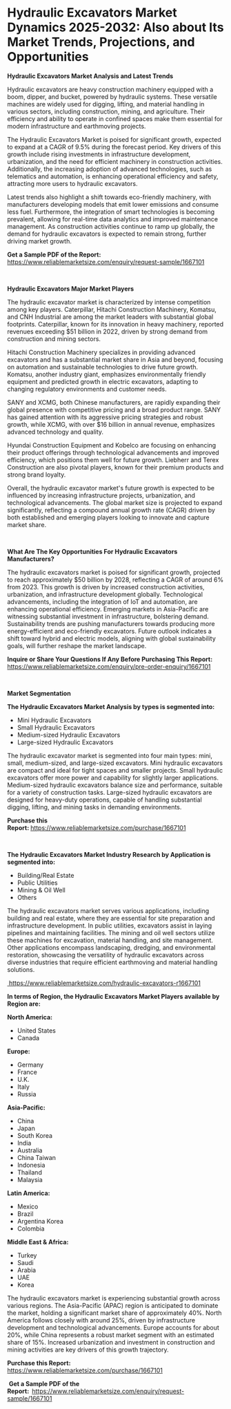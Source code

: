 <p><h1>Hydraulic Excavators Market Dynamics 2025-2032: Also about Its Market Trends, Projections, and Opportunities</h1></p><p><strong>Hydraulic Excavators Market Analysis and Latest Trends</strong></p>
<p><p>Hydraulic excavators are heavy construction machinery equipped with a boom, dipper, and bucket, powered by hydraulic systems. These versatile machines are widely used for digging, lifting, and material handling in various sectors, including construction, mining, and agriculture. Their efficiency and ability to operate in confined spaces make them essential for modern infrastructure and earthmoving projects.</p><p>The Hydraulic Excavators Market is poised for significant growth, expected to expand at a CAGR of 9.5% during the forecast period. Key drivers of this growth include rising investments in infrastructure development, urbanization, and the need for efficient machinery in construction activities. Additionally, the increasing adoption of advanced technologies, such as telematics and automation, is enhancing operational efficiency and safety, attracting more users to hydraulic excavators.</p><p>Latest trends also highlight a shift towards eco-friendly machinery, with manufacturers developing models that emit lower emissions and consume less fuel. Furthermore, the integration of smart technologies is becoming prevalent, allowing for real-time data analytics and improved maintenance management. As construction activities continue to ramp up globally, the demand for hydraulic excavators is expected to remain strong, further driving market growth.</p></p>
<p><strong>Get a Sample PDF of the Report:&nbsp;</strong> <a href="https://www.reliablemarketsize.com/enquiry/request-sample/1667101?utm_campaign=1932&utm_medium=2&utm_source=Github&utm_content=ia&utm_term=17042025&utm_id=hydraulic-excavators">https://www.reliablemarketsize.com/enquiry/request-sample/1667101</a></p>
<p>&nbsp;</p>
<p><strong>Hydraulic Excavators Major Market Players</strong></p>
<p><p>The hydraulic excavator market is characterized by intense competition among key players. Caterpillar, Hitachi Construction Machinery, Komatsu, and CNH Industrial are among the market leaders with substantial global footprints. Caterpillar, known for its innovation in heavy machinery, reported revenues exceeding $51 billion in 2022, driven by strong demand from construction and mining sectors.</p><p>Hitachi Construction Machinery specializes in providing advanced excavators and has a substantial market share in Asia and beyond, focusing on automation and sustainable technologies to drive future growth. Komatsu, another industry giant, emphasizes environmentally friendly equipment and predicted growth in electric excavators, adapting to changing regulatory environments and customer needs.</p><p>SANY and XCMG, both Chinese manufacturers, are rapidly expanding their global presence with competitive pricing and a broad product range. SANY has gained attention with its aggressive pricing strategies and robust growth, while XCMG, with over $16 billion in annual revenue, emphasizes advanced technology and quality.</p><p>Hyundai Construction Equipment and Kobelco are focusing on enhancing their product offerings through technological advancements and improved efficiency, which positions them well for future growth. Liebherr and Terex Construction are also pivotal players, known for their premium products and strong brand loyalty.</p><p>Overall, the hydraulic excavator market's future growth is expected to be influenced by increasing infrastructure projects, urbanization, and technological advancements. The global market size is projected to expand significantly, reflecting a compound annual growth rate (CAGR) driven by both established and emerging players looking to innovate and capture market share.</p></p>
<p>&nbsp;</p>
<p><strong>What Are The Key Opportunities For Hydraulic Excavators Manufacturers?</strong></p>
<p><p>The hydraulic excavators market is poised for significant growth, projected to reach approximately $50 billion by 2028, reflecting a CAGR of around 6% from 2023. This growth is driven by increased construction activities, urbanization, and infrastructure development globally. Technological advancements, including the integration of IoT and automation, are enhancing operational efficiency. Emerging markets in Asia-Pacific are witnessing substantial investment in infrastructure, bolstering demand. Sustainability trends are pushing manufacturers towards producing more energy-efficient and eco-friendly excavators. Future outlook indicates a shift toward hybrid and electric models, aligning with global sustainability goals, will further reshape the market landscape.</p></p>
<p><strong>Inquire or Share Your Questions If Any Before Purchasing This Report:</strong> <a href="https://www.reliablemarketsize.com/enquiry/pre-order-enquiry/1667101?utm_campaign=1932&utm_medium=2&utm_source=Github&utm_content=ia&utm_term=17042025&utm_id=hydraulic-excavators">https://www.reliablemarketsize.com/enquiry/pre-order-enquiry/1667101</a></p>
<p>&nbsp;</p>
<p><strong>Market Segmentation</strong></p>
<p><strong>The Hydraulic Excavators Market Analysis by types is segmented into:</strong></p>
<p><ul><li>Mini Hydraulic Excavators</li><li>Small Hydraulic Excavators</li><li>Medium-sized Hydraulic Excavators</li><li>Large-sized Hydraulic Excavators</li></ul></p>
<p><p>The hydraulic excavator market is segmented into four main types: mini, small, medium-sized, and large-sized excavators. Mini hydraulic excavators are compact and ideal for tight spaces and smaller projects. Small hydraulic excavators offer more power and capability for slightly larger applications. Medium-sized hydraulic excavators balance size and performance, suitable for a variety of construction tasks. Large-sized hydraulic excavators are designed for heavy-duty operations, capable of handling substantial digging, lifting, and mining tasks in demanding environments.</p></p>
<p><strong>Purchase this Report:&nbsp;</strong><a href="https://www.reliablemarketsize.com/purchase/1667101?utm_campaign=1932&utm_medium=2&utm_source=Github&utm_content=ia&utm_term=17042025&utm_id=hydraulic-excavators">https://www.reliablemarketsize.com/purchase/1667101</a></p>
<p>&nbsp;</p>
<p><strong>The Hydraulic Excavators Market Industry Research by Application is segmented into:</strong></p>
<p><ul><li>Building/Real Estate</li><li>Public Utilities</li><li>Mining & Oil Well</li><li>Others</li></ul></p>
<p><p>The hydraulic excavators market serves various applications, including building and real estate, where they are essential for site preparation and infrastructure development. In public utilities, excavators assist in laying pipelines and maintaining facilities. The mining and oil well sectors utilize these machines for excavation, material handling, and site management. Other applications encompass landscaping, dredging, and environmental restoration, showcasing the versatility of hydraulic excavators across diverse industries that require efficient earthmoving and material handling solutions.</p></p>
<p><a href="https://www.reliablemarketsize.com/hydraulic-excavators-r1667101?utm_campaign=1932&utm_medium=2&utm_source=Github&utm_content=ia&utm_term=17042025&utm_id=hydraulic-excavators">&nbsp;https://www.reliablemarketsize.com/hydraulic-excavators-r1667101</a></p>
<p><strong>In terms of Region, the Hydraulic Excavators Market Players available by Region are:</strong></p>
<p>
    <p> <strong> North America: </strong>
        <ul>
            <li>United States</li>
            <li>Canada</li>
        </ul>
        </p> 
    <p> <strong> Europe: </strong>
        <ul>
            <li>Germany</li>
            <li>France</li>
            <li>U.K.</li>
            <li>Italy</li>
            <li>Russia</li>
        </ul>
        </p> 
    <p> <strong> Asia-Pacific: </strong>
        <ul>
            <li>China</li>
            <li>Japan</li>
            <li>South Korea</li>
            <li>India</li>
            <li>Australia</li>
            <li>China Taiwan</li>
            <li>Indonesia</li>
            <li>Thailand</li>
            <li>Malaysia</li>
        </ul>
        </p> 
    <p> <strong> Latin America: </strong>
        <ul>
            <li>Mexico</li>
            <li>Brazil</li>
            <li>Argentina Korea</li>
            <li>Colombia</li>
        </ul>
        </p> 
    <p> <strong> Middle East & Africa: </strong>
        <ul>
            <li>Turkey</li>
            <li>Saudi</li>
            <li>Arabia</li>
            <li>UAE</li>
            <li>Korea</li>
        </ul>
    </p>
    </p>
<p><p>The hydraulic excavators market is experiencing substantial growth across various regions. The Asia-Pacific (APAC) region is anticipated to dominate the market, holding a significant market share of approximately 40%. North America follows closely with around 25%, driven by infrastructure development and technological advancements. Europe accounts for about 20%, while China represents a robust market segment with an estimated share of 15%. Increased urbanization and investment in construction and mining activities are key drivers of this growth trajectory.</p></p>
<p><strong>Purchase this Report: </strong><a href="https://www.reliablemarketsize.com/purchase/1667101?utm_campaign=1932&utm_medium=2&utm_source=Github&utm_content=ia&utm_term=17042025&utm_id=hydraulic-excavators">https://www.reliablemarketsize.com/purchase/1667101</a></p>
<p>&nbsp;<strong>Get a Sample PDF of the Report:&nbsp;&nbsp;</strong><a href="https://www.reliablemarketsize.com/enquiry/request-sample/1667101?utm_campaign=1932&utm_medium=2&utm_source=Github&utm_content=ia&utm_term=17042025&utm_id=hydraulic-excavators">https://www.reliablemarketsize.com/enquiry/request-sample/1667101</a></p>
<p><strong></strong></p>
<p><p></p><p></p><p></p></p>